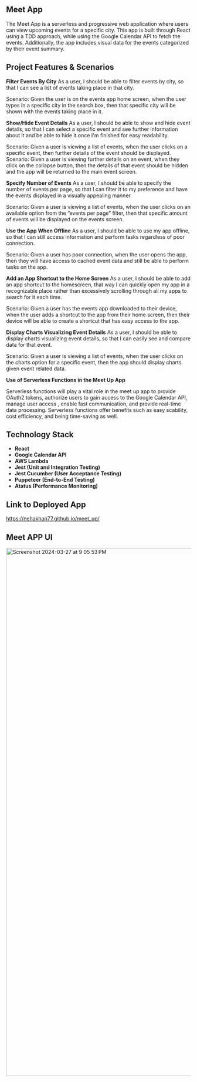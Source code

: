 ## Meet App

The Meet App is a serverless and progressive web application where users can view upcoming events for a specific city. This app is built through React using a TDD approach, while using the Google Calendar API to fetch the events. Additionally, the app includes visual data for the events categorized by their event summary.

## Project Features & Scenarios

**Filter Events By City** 
As a user, I should be able to filter events by city, so that I can see a list of events taking place in that city.

Scenario: Given the user is on the events app home screen, when the user types in a specific city in the search box, then that specific city will be shown with the events taking place in it.

**Show/Hide Event Details**
As a user, I should be able to show and hide event details, so that I can select a specific event and see further information about it and be able to hide it once I'm finished for easy readability. 

Scenario: Given a user is viewing a list of events, when the user clicks on a specific event, then further details of the event should be displayed.
Scenario: Given a user is viewing further details on an event, when they click on the collapse button, then the details of that event should be hidden and the app will be returned to the main event screen.

**Specify Number of Events**
As a user, I should be able to specify the number of events per page, so that I can filter it to my preference and have the events displayed in a visually appealing manner.

Scenario: Given a user is viewing a list of events, when the user clicks on an available option from the “events per page” filter, then that specific amount of events will be displayed on the events screen.

**Use the App When Offline**
As a user, I should be able to use my app offline, so that I can still access information and perform tasks regardless of poor connection.

Scenario: Given a user has poor connection, when the user opens the app, then they will have access to cached event data and still be able to perform tasks on the app.

**Add an App Shortcut to the Home Screen**
As a user, I should be able to add an app shortcut to the homescreen, that way I can quickly open my app in a recognizable place rather than excessively scrolling through all my apps to search for it each time.

Scenario: Given a user has the events app downloaded to their device, when the user adds a shortcut to the app from their home screen, then their device will be able to create a shortcut that has easy access to the app.

**Display Charts Visualizing Event Details**
As a user, I should be able to display charts visualizing event details, so that I can easily see and compare data for that event.

Scenario: Given a user is viewing a list of events, when the user clicks on the charts option for a specific event, then the app should display charts given event related data.


**Use of Serverless Functions in the Meet Up App**

Serverless functions will play a vital role in the meet up app to provide OAuth2 tokens, authorize users to gain access to the Google Calendar API, manage user access , enable fast communication, and provide real-time data processing. Serverless functions offer benefits such as easy scability, cost efficiency, and being time-saving as well.

## Technology Stack
- **React**
- **Google Calendar API**
- **AWS Lambda**
- **Jest (Unit and Integration Testing)**
- **Jest Cucumber (User Acceptance Testing)**
- **Puppeteer (End-to-End Testing)**
- **Atatus (Performance Monitoring)**

## Link to Deployed App

https://nehakhan77.github.io/meet_up/

## Meet APP UI

<img width="1439" alt="Screenshot 2024-03-27 at 9 05 53 PM" src="https://github.com/nehakhan77/meet_up/assets/136394004/f73bda3e-f556-467c-8c51-bdf3216427e4">


